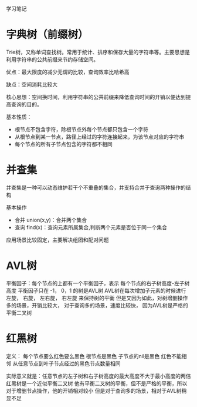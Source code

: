 学习笔记

# 字典树（前缀树）

Trie树，又称单词查找树。常用于统计、排序和保存大量的字符串等。主要思想是利用字符串的公共前缀来节约存储空间。

优点：最大限度的减少无谓的比较，查询效率比哈希高

缺点：空间消耗比较大

核心思想：空间换时间，利用字符串的公共前缀来降低查询时间的开销以便达到提高查询的目的。

基本性质：

- 根节点不包含字符，除根节点外每个节点都只包含一个字符
- 从根节点到某一节点，路径上经过的字符连接起来，为该节点对应的字符串
- 每个节点的所有子节点包含的字符都不相同

# 并查集

并查集是一种可以动态维护若干个不重叠的集合，并支持合并于查询两种操作的结构

基本操作

- 合并 union(x,y)：合并两个集合
- 查询 find(x)：查询元素所属集合,判断两个元素是否位于同一个集合

应用场景比较固定，主要解决组团和配对问题

# AVL树

 平衡因子：每个节点的上都有一个平衡因子，表示 每个节点的右子树高度-左子树高度 平衡因子只在 -1， 0，1 的树是AVL树 AVL树在每次增加子元素的时候进行 左旋， 右旋， 左右旋， 右左旋 来保持树的平衡 但是又因为如此，对树增删操作多的场景，开销比较大， 对于查询多的场景，速度比较快， 因为AVL树是严格的平衡二叉树

# 红黑树

定义： 每个节点要么红色要么黑色 根节点是黑色 子节点的nil是黑色 红色不能相邻 从任意节点到叶子节点经过的黑色节点数量相同

实际意义就是：任意节点的左子树和右子树高度的最大高度不大于最小高度的两倍 红黑树是一个近似平衡二叉树 他有平衡二叉树的平衡，但不是严格的平衡，所以对于增删节点操作，他的开销相对较小 但是对于查询多的场景，相对于AVL树稍显不足